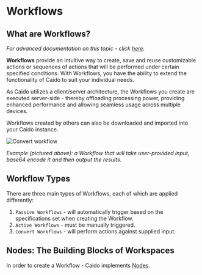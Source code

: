 # Workflows

## What are Workflows?

_For advanced documentation on this topic - click [here](/reference/workflows/workflows.md)._

**Workflows** provide an intuitive way to create, save and reuse customizable actions or sequences of actions that will be performed under certain specified conditions. With Workflows, you have the ability to extend the functionality of Caido to suit your individual needs.

As Caido utilizes a client/server architecture, the Workflows you create are executed server-side - thereby offloading processing power, providing enhanced performance and allowing seamless usage across multiple devices.

Workflows created by others can also be downloaded and imported into your Caido instance.

<img alt="Convert workflow" src="/_images/workflow_convert_basic.png" center/>

_Example (pictured above): a Workflow that will take user-provided input, base64 encode it and then output the results._

## Workflow Types

There are three main types of Workflows, each of which are applied differently:

1. `Passive Workflows` - will automatically trigger based on the specifications set when creating the Workflow.
2. `Active Workflows` -  must be manually triggered.
3. `Convert Workflows` - will perform actions against supplied input.

## Nodes: The Building Blocks of Workspaces

In order to create a Workflow - Caido implements [Nodes](/concepts/essentials/workflows/nodes/nodes.md).
